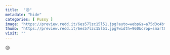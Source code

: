 ```yaml
---
title:  "😍"
metadate: "hide"
categories: [ Pussy ]
image: "https://preview.redd.it/6es57lzc15l51.jpg?auto=webp&s=a75d3c4bff3fc5528d241159d565823b53778c48"
thumb: "https://preview.redd.it/6es57lzc15l51.jpg?width=960&crop=smart&auto=webp&s=66dee582a2013aabdbe505f8f20cab1c2a178c48"
visit: ""
---
```

😍
